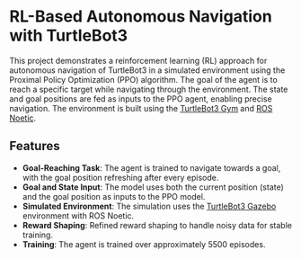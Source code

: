# RL-Based Autonomous Navigation with TurtleBot3

This project demonstrates a reinforcement learning (RL) approach for autonomous navigation of TurtleBot3 in a simulated environment using the Proximal Policy Optimization (PPO) algorithm. The goal of the agent is to reach a specific target while navigating through the environment. The state and goal positions are fed as inputs to the PPO agent, enabling precise navigation. The environment is built using the [TurtleBot3 Gym](https://github.com/ROBOTIS-GIT/turtlebot3_gazebo) and [ROS Noetic](https://www.ros.org/).

## Features
- **Goal-Reaching Task**: The agent is trained to navigate towards a goal, with the goal position refreshing after every episode.
- **Goal and State Input**: The model uses both the current position (state) and the goal position as inputs to the PPO model.
- **Simulated Environment**: The simulation uses the [TurtleBot3 Gazebo](https://github.com/ROBOTIS-GIT/turtlebot3_gazebo) environment with ROS Noetic.
- **Reward Shaping**: Refined reward shaping to handle noisy data for stable training.
- **Training**: The agent is trained over approximately 5500 episodes.
